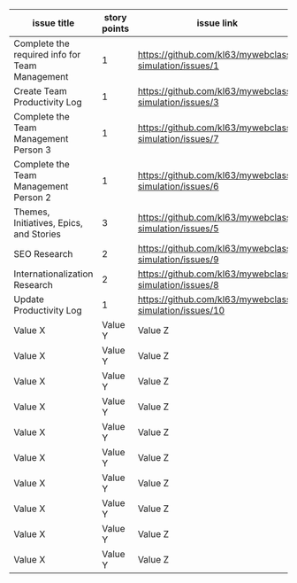 |issue title | story points | issue link | status    | assigned to | assigned on | completed on | category | status notes |
|----------|--------------|----------|-----------|-------------|-------|--|----------|------------|
| Complete the required info for Team Management | 1 | https://github.com/kl63/mywebclass-simulation/issues/1  | Completed | Kevin L| 3/9/23| 3/9/23 | Features  | Completed/Closed  |
| Create Team Productivity Log  | 1     | https://github.com/kl63/mywebclass-simulation/issues/3  | completed | Kevin L. | 3/9/23 | 3/9/23 | Features  | Completed/Closed  |
| Complete the Team Management Person 3  | 1      | https://github.com/kl63/mywebclass-simulation/issues/7  | To Do   | Rick K.    | 3/10/23 | - | Features  | Needs to be Worked  |
| Complete the Team Management Person 2  | 1     | https://github.com/kl63/mywebclass-simulation/issues/6  | To Do   | Lucicto S.     | 3/10/23 | - | Features  | Needs to be Worked  |
| Themes, Initiatives, Epics, and Stories  | 3      | https://github.com/kl63/mywebclass-simulation/issues/5  | Completed   | Kevin L.     | 3/10/23 | 3/12/23 | Docs  | Completed/Closed  |
| SEO Research  | 2      | https://github.com/kl63/mywebclass-simulation/issues/9  | Completed   | Kevin L.     | 3/13/23 | 3/13/23 | Docs  | Completed/Closed  |
| Internationalization Research  | 2      | https://github.com/kl63/mywebclass-simulation/issues/8  | Completed   | Kevin L.     | 3/13/23 | 3/13/23 | Docs  | Completed/Closed  |
| Update Productivity Log  | 1      | https://github.com/kl63/mywebclass-simulation/issues/10  | Completed   | Kevin L.     | 3/14/23 | 3/14/23 | Bug  | Completed/Closed  |
| Value X  | Value Y      | Value Z  | Value W   | Value V     | Value U | Value T | Value S  | Value R  |
| Value X  | Value Y      | Value Z  | Value W   | Value V     | Value U | Value T | Value S  | Value R  |
| Value X  | Value Y      | Value Z  | Value W   | Value V     | Value U | Value T | Value S  | Value R  |
| Value X  | Value Y      | Value Z  | Value W   | Value V     | Value U | Value T | Value S  | Value R  |
| Value X  | Value Y      | Value Z  | Value W   | Value V     | Value U | Value T | Value S  | Value R  |
| Value X  | Value Y      | Value Z  | Value W   | Value V     | Value U | Value T | Value S  | Value R  |
| Value X  | Value Y      | Value Z  | Value W   | Value V     | Value U | Value T | Value S  | Value R  |
| Value X  | Value Y      | Value Z  | Value W   | Value V     | Value U | Value T | Value S  | Value R  |
| Value X  | Value Y      | Value Z  | Value W   | Value V     | Value U | Value T | Value S  | Value R  |
| Value X  | Value Y      | Value Z  | Value W   | Value V     | Value U | Value T | Value S  | Value R  |
